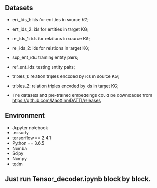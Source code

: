 ## Datasets

* ent_ids_1: ids for entities in source KG;
* ent_ids_2: ids for entities in target KG;
* rel_ids_1: ids for relations in source KG;
* rel_ids_2: ids for relations in target KG;
* sup_ent_ids: training entity pairs;
* ref_ent_ids: testing entity pairs;
* triples_1: relation triples encoded by ids in source KG;
* triples_2: relation triples encoded by ids in target KG;

* The datasets and pre-trained embeddings could be downloaded from https://github.com/MaoXinn/DATTI/releases

## Environment

* Jupyter notebook
* tensorly
* tensorflow == 2.4.1
* Python == 3.6.5
* Numba
* Scipy
* Numpy
* tqdm


## Just run Tensor_decoder.ipynb block by block.
